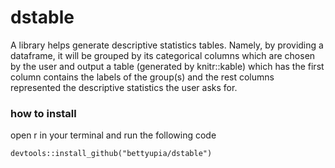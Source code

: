# dstable
A library helps generate descriptive statistics tables. Namely, by providing a dataframe, it will be grouped by its categorical columns which are chosen by the user and output a table (generated by knitr::kable) which has the first column contains the labels of the group(s) and the rest columns represented the descriptive statistics the user asks for.

### how to install
open r in your terminal and run the following code
```
devtools::install_github("bettyupia/dstable")
```
